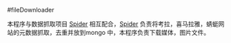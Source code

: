#fileDownloader

本程序与数据抓取项目 [Spider](https://github.com/wxyBUPT/sxs_spider) 相互配合，[Spider](https://github.com/wxyBUPT/sxs_spider) 负责将考拉，喜马拉雅，蜻蜓网站的元数据抓取，去重并放到mongo 中，本程序负责下载媒体，图片文件。
